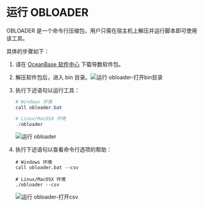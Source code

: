 运行 OBLOADER 
================================

OBLOADER 是一个命令行压缩包，用户只需在宿主机上解压并运行脚本即可使用该工具。

具体的步骤如下：

1. 请在 [OceanBase 软件中心](https://www.oceanbase.com/softwareCenter/community) 下载导数软件包。

   

2. 解压软件包后，进入 bin 目录。![运行 obloader-打开bin目录](https://help-static-aliyun-doc.aliyuncs.com/assets/img/zh-CN/1691411561/p406721.png)

   

3. 执行下述语句以运行工具：

   ```powershell
   # Windows 环境
   call obloader.bat 
   
   # Linux/MacOSX 环境 
   ./obloader
   ```

   

   ![运行 obloader](https://help-static-aliyun-doc.aliyuncs.com/assets/img/zh-CN/1691411561/p406851.png)
   

4. 执行下述语句以查看命令行选项的帮助：

   ```shell
   # Windows 环境
   call obloader.bat --csv
   
   # Linux/MacOSX 环境 
   ./obloader --csv
   ```

   

   ![运行 obloader-打开csv](https://help-static-aliyun-doc.aliyuncs.com/assets/img/zh-CN/1691411561/p406854.png)
   



